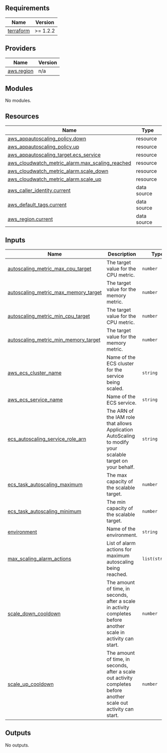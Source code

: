 ## Requirements

| Name                                                                      | Version  |
|---------------------------------------------------------------------------|----------|
| <a name="requirement_terraform"></a> [terraform](#requirement\_terraform) | >= 1.2.2 |

## Providers

| Name                                                                   | Version |
|------------------------------------------------------------------------|---------|
| <a name="provider_aws.region"></a> [aws.region](#provider\_aws.region) | n/a     |

## Modules

No modules.

## Resources

| Name                                                                                                                                                   | Type        |
|--------------------------------------------------------------------------------------------------------------------------------------------------------|-------------|
| [aws_appautoscaling_policy.down](https://registry.terraform.io/providers/hashicorp/aws/latest/docs/resources/appautoscaling_policy)                    | resource    |
| [aws_appautoscaling_policy.up](https://registry.terraform.io/providers/hashicorp/aws/latest/docs/resources/appautoscaling_policy)                      | resource    |
| [aws_appautoscaling_target.ecs_service](https://registry.terraform.io/providers/hashicorp/aws/latest/docs/resources/appautoscaling_target)             | resource    |
| [aws_cloudwatch_metric_alarm.max_scaling_reached](https://registry.terraform.io/providers/hashicorp/aws/latest/docs/resources/cloudwatch_metric_alarm) | resource    |
| [aws_cloudwatch_metric_alarm.scale_down](https://registry.terraform.io/providers/hashicorp/aws/latest/docs/resources/cloudwatch_metric_alarm)          | resource    |
| [aws_cloudwatch_metric_alarm.scale_up](https://registry.terraform.io/providers/hashicorp/aws/latest/docs/resources/cloudwatch_metric_alarm)            | resource    |
| [aws_caller_identity.current](https://registry.terraform.io/providers/hashicorp/aws/latest/docs/data-sources/caller_identity)                          | data source |
| [aws_default_tags.current](https://registry.terraform.io/providers/hashicorp/aws/latest/docs/data-sources/default_tags)                                | data source |
| [aws_region.current](https://registry.terraform.io/providers/hashicorp/aws/latest/docs/data-sources/region)                                            | data source |

## Inputs

| Name                                                                                                                                                   | Description                                                                                                       | Type           | Default | Required |
|--------------------------------------------------------------------------------------------------------------------------------------------------------|-------------------------------------------------------------------------------------------------------------------|----------------|---------|:--------:|
| <a name="input_autoscaling_metric_max_cpu_target"></a> [autoscaling\_metric\_max\_cpu\_target](#input\_autoscaling\_metric\_max\_cpu\_target)          | The target value for the CPU metric.                                                                              | `number`       | `80`    |    no    |
| <a name="input_autoscaling_metric_max_memory_target"></a> [autoscaling\_metric\_max\_memory\_target](#input\_autoscaling\_metric\_max\_memory\_target) | The target value for the memory metric.                                                                           | `number`       | `80`    |    no    |
| <a name="input_autoscaling_metric_min_cpu_target"></a> [autoscaling\_metric\_min\_cpu\_target](#input\_autoscaling\_metric\_min\_cpu\_target)          | The target value for the CPU metric.                                                                              | `number`       | `30`    |    no    |
| <a name="input_autoscaling_metric_min_memory_target"></a> [autoscaling\_metric\_min\_memory\_target](#input\_autoscaling\_metric\_min\_memory\_target) | The target value for the memory metric.                                                                           | `number`       | `30`    |    no    |
| <a name="input_aws_ecs_cluster_name"></a> [aws\_ecs\_cluster\_name](#input\_aws\_ecs\_cluster\_name)                                                   | Name of the ECS cluster for the service being scaled.                                                             | `string`       | n/a     |   yes    |
| <a name="input_aws_ecs_service_name"></a> [aws\_ecs\_service\_name](#input\_aws\_ecs\_service\_name)                                                   | Name of the ECS service.                                                                                          | `string`       | n/a     |   yes    |
| <a name="input_ecs_autoscaling_service_role_arn"></a> [ecs\_autoscaling\_service\_role\_arn](#input\_ecs\_autoscaling\_service\_role\_arn)             | The ARN of the IAM role that allows Application AutoScaling to modify your scalable target on your behalf.        | `string`       | n/a     |   yes    |
| <a name="input_ecs_task_autoscaling_maximum"></a> [ecs\_task\_autoscaling\_maximum](#input\_ecs\_task\_autoscaling\_maximum)                           | The max capacity of the scalable target.                                                                          | `number`       | n/a     |   yes    |
| <a name="input_ecs_task_autoscaling_minimum"></a> [ecs\_task\_autoscaling\_minimum](#input\_ecs\_task\_autoscaling\_minimum)                           | The min capacity of the scalable target.                                                                          | `number`       | `1`     |    no    |
| <a name="input_environment"></a> [environment](#input\_environment)                                                                                    | Name of the environment.                                                                                          | `string`       | n/a     |   yes    |
| <a name="input_max_scaling_alarm_actions"></a> [max\_scaling\_alarm\_actions](#input\_max\_scaling\_alarm\_actions)                                    | List of alarm actions for maximum autoscaling being reached.                                                      | `list(string)` | n/a     |   yes    |
| <a name="input_scale_down_cooldown"></a> [scale\_down\_cooldown](#input\_scale\_down\_cooldown)                                                        | The amount of time, in seconds, after a scale in activity completes before another scale in activity can start.   | `number`       | `60`    |    no    |
| <a name="input_scale_up_cooldown"></a> [scale\_up\_cooldown](#input\_scale\_up\_cooldown)                                                              | The amount of time, in seconds, after a scale out activity completes before another scale out activity can start. | `number`       | `60`    |    no    |

## Outputs

No outputs.
